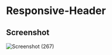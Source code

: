 # Responsive-Header

## Screenshot

![Screenshot (267)](https://user-images.githubusercontent.com/121511023/211376522-2a8e28b8-133a-47be-8243-0835c81c364e.png)
